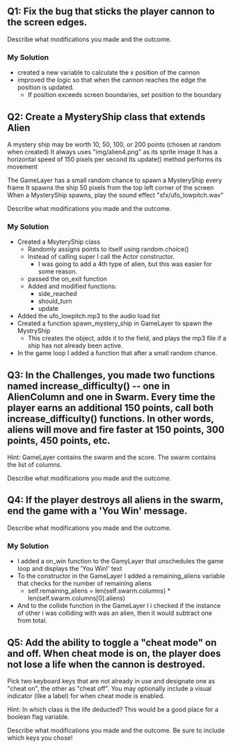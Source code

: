 ## Q1: Fix the bug that sticks the player cannon to the screen edges.
Describe what modifications you made and the outcome.

### My Solution

- created a new variable to calculate the x position of the cannon
- improved the logic so that when the cannon reaches the edge the position is updated. 
  - If position exceeds screen boundaries, set position to the boundary

## Q2: Create a MysteryShip class that extends Alien
A mystery ship may be worth 10, 50, 100, or 200 points (chosen at random when created)
It always uses "img/alien4.png" as its sprite image
It has a horizontal speed of 150 pixels per second
Its update() method performs its movement

The GameLayer has a small random chance to spawn a MysteryShip every frame
It spawns the ship 50 pixels from the top left corner of the screen
When a MysteryShip spawns, play the sound effect "sfx/ufo_lowpitch.wav"
 

Describe what modifications you made and the outcome.

### My Solution
- Created a MsyteryShip class
  - Randomly assigns points to itself using random.choice()
  - Instead of calling super I call the Actor constructor.
    - I was going to add a 4th type of alien, but this was easier for some reason.
  - passed the on_exit function
  - Added and modified functions:
    - side_reached
    - should_turn
    - update
- Added the ufo_lowpitch.mp3 to the audio load list
- Created a function spawn_mystery_ship in GameLayer to spawn the MystryShip
  - This creates the object, adds it to the field, and plays the mp3 file if a ship has not already been active.
- In the game loop I added a function that after a small random chance.

## Q3: In the Challenges, you made two functions named increase_difficulty() -- one in AlienColumn and one in Swarm. Every time the player earns an additional 150 points, call both increase_difficulty() functions. In other words, aliens will move and fire faster at 150 points, 300 points, 450 points, etc.

Hint: GameLayer contains the swarm and the score. The swarm contains the list of columns.

Describe what modifications you made and the outcome.

## Q4: If the player destroys all aliens in the swarm, end the game with a 'You Win' message.

Describe what modifications you made and the outcome.

### My Solution

- I added a on_win function to the GamyLayer that unschedules the game loop and displays the 'You Win!' text
- To the constructor in the GameLayer I added a remaining_aliens variable that checks for the number of remaining aliens
  - self.remaining_aliens = len(self.swarm.columns) * len(self.swarm.columns[0].aliens)
- And to the collide function in the GameLayer I i checked if the instance of other i was colliding with was an alien, then it would subtract one from total.

## Q5: Add the ability to toggle a "cheat mode" on and off. When cheat mode is on, the player does not lose a life when the cannon is destroyed.

Pick two keyboard keys that are not already in use and designate one as "cheat on", the other as "cheat off". You may optionally include a visual indicator (like a label) for when cheat mode is enabled.

Hint: In which class is the life deducted? This would be a good place for a boolean flag variable.

Describe what modifications you made and the outcome. Be sure to include which keys you chose!
